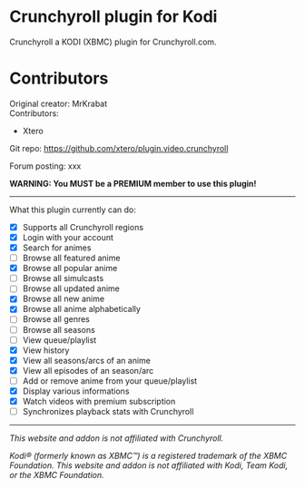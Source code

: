 # Crunchyroll plugin for Kodi

Crunchyroll a KODI (XBMC) plugin for Crunchyroll.com.

# Contributors

Original creator: MrKrabat  
Contributors:
- Xtero

Git repo: https://github.com/xtero/plugin.video.crunchyroll

Forum posting: xxx

**WARNING: You MUST be a PREMIUM member to use this plugin!**
***

What this plugin currently can do:
- [x] Supports all Crunchyroll regions
- [x] Login with your account
- [x] Search for animes
- [ ] Browse all featured anime
- [x] Browse all popular anime
- [ ] Browse all simulcasts
- [ ] Browse all updated anime
- [x] Browse all new anime
- [x] Browse all anime alphabetically
- [ ] Browse all genres
- [ ] Browse all seasons
- [ ] View queue/playlist
- [x] View history
- [x] View all seasons/arcs of an anime
- [x] View all episodes of an season/arc
- [ ] Add or remove anime from your queue/playlist
- [x] Display various informations
- [x] Watch videos with premium subscription
- [ ] Synchronizes playback stats with Crunchyroll
***

_This website and addon is not affiliated with Crunchyroll._

_Kodi® (formerly known as XBMC™) is a registered trademark of the XBMC Foundation.
This website and addon is not affiliated with Kodi, Team Kodi, or the XBMC Foundation._

